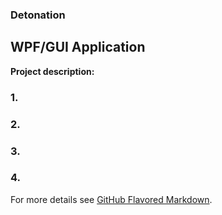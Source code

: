### Detonation

## WPF/GUI Application

**Project description:** 

### 1. 


### 2. 


### 3. 


### 4.

For more details see [GitHub Flavored Markdown](https://guides.github.com/features/mastering-markdown/).
